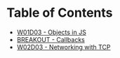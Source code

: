 # Table of Contents

* [W01D03 - Objects in JS](/w01d03)
* [BREAKOUT - Callbacks](/breakout-callbacks/)
* [W02D03 - Networking with TCP](/w02d03)
